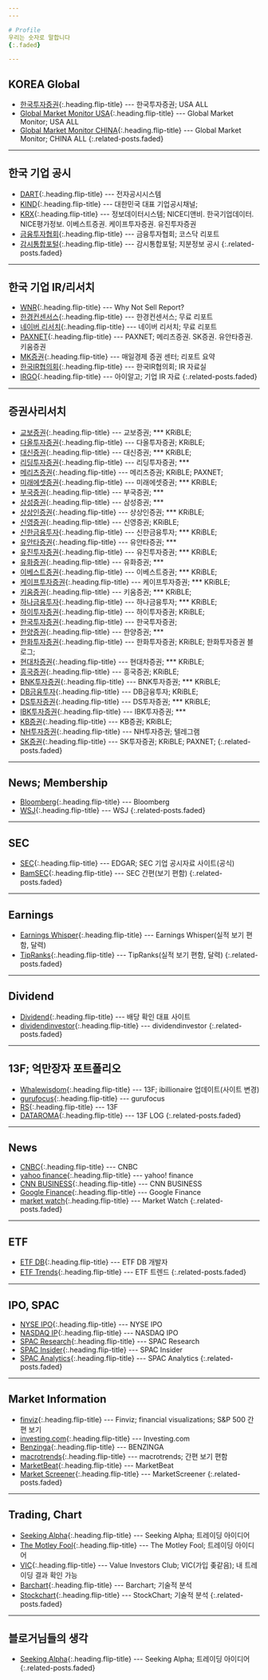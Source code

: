 ```yaml
---
---

# Profile
우리는 숫자로 말합니다
{:.faded}

---
```


## KOREA Global
* [한국투자증권](https://www.truefriend.com/main/bond/research/_static/TF03cc030300.jsp){:.heading.flip-title} --- 한국투자증권; USA ALL
* [Global Market Monitor USA](http://globalmonitor.einfomax.co.kr/sh_usa.html#/2/1){:.heading.flip-title} --- Global Market Monitor; USA ALL
* [Global Market Monitor CHINA](http://globalmonitor.einfomax.co.kr/sh_china.html#/2/1){:.heading.flip-title} --- Global Market Monitor; CHINA ALL
{:.related-posts.faded}

---

## 한국 기업 공시
* [DART](http://dart.fss.or.kr/){:.heading.flip-title} --- 전자공시시스템
* [KIND](https://kind.krx.co.kr/main.do?method=loadInitPage&scrnmode=1){:.heading.flip-title} --- 대한민국 대표 기업공시채널;
* [KRX](http://data.krx.co.kr/contents/MDC/HARD/hardController/MDCHARD001.cmd){:.heading.flip-title} --- 정보데이터시스템; NICE디앤비. 한국기업데이터. NICE평가정보. 이베스트증권. 케이프투자증권. 유진투자증권
* [금융투자협회](https://www.kofia.or.kr/brd/m_48/list.do){:.heading.flip-title} --- 금융투자협회; 코스닥 리포트
* [감시통합포털](https://sims.krx.co.kr/p/Fids0101){:.heading.flip-title} --- 감시통합포털; 지분정보 공시
{:.related-posts.faded}

---

## 한국 기업 IR/리서치
* [WNR](http://www.whynotsellreport.com/){:.heading.flip-title} --- Why Not Sell Report?
* [한경컨센서스](https://markets.hankyung.com/consensus){:.heading.flip-title} --- 한경컨센서스; 무료 리포트
* [네이버 리서치](https://finance.naver.com/research/company_list.nhn){:.heading.flip-title} --- 네이버 리서치; 무료 리포트
* [PAXNET](http://www.paxnet.co.kr/stock/report/report?menuCode=2222){:.heading.flip-title} --- PAXNET; 메리츠증권. SK증권. 유안타증권. 키움증권
* [MK증권](https://vip.mk.co.kr/newSt/news/news_list2.php?sCode=110){:.heading.flip-title} --- 매일경제 증권 센터; 리포트 요약
* [한국IR협의회](https://kind.krx.co.kr/corpgeneral/irschedule.do?method=searchIRScheduleMain&gubun=iRMaterials){:.heading.flip-title} --- 한국IR협의회; IR 자료실
* [IRGO](https://m.irgo.co.kr/){:.heading.flip-title} --- 아이알고; 기업 IR 자료
{:.related-posts.faded}

---

## 증권사리서치
* [교보증권](https://m.iprovest.com/weblogic/ResearchServlet/newReports){:.heading.flip-title} --- 교보증권; *** KRiBLE;
* [다올투자증권](https://www.ktb.co.kr/research/article/common.jspx?rGubun=I01&sctrGubun=I01&web=0){:.heading.flip-title} --- 다올투자증권; KRiBLE;
* [대신증권](http://money2.daishin.co.kr/E5/ResearchCenter/Work/Research_BasicList.aspx?pr_code=4){:.heading.flip-title} --- 대신증권; *** KRiBLE;
* [리딩투자증권](http://www.leading.co.kr/board/EquityResearch/list){:.heading.flip-title} --- 리딩투자증권; ***
* [메리츠증권](https://home.imeritz.com/dalyrpt/InfoMain.do){:.heading.flip-title} --- 메리츠증권; KRiBLE; PAXNET;
* [미래에셋증권](https://securities.miraeasset.com/bbs/board/message/list.do?categoryId=1521){:.heading.flip-title} --- 미래에셋증권; *** KRiBLE;
* [부국증권](http://www.bookook.co.kr/research/research_5_0){:.heading.flip-title} --- 부국증권; ***
* [삼성증권](https://www.samsungpop.com/sscommon/jsp/search_m/research.jsp){:.heading.flip-title} --- 삼성증권; ***
* [상상인증권](https://www.sangsanginib.com/research/enterpriseReport/enterpriseReportView){:.heading.flip-title} --- 상상인증권; *** KRiBLE;
* [신영증권](https://www.shinyoung.com/?page=10026){:.heading.flip-title} --- 신영증권; KRiBLE;
* [신한금융투자](https://open.shinhaninvest.com/phone/investment/3112.jsp){:.heading.flip-title} --- 신한금융투자; *** KRiBLE;
* [유안타증권](https://www.myasset.com/myasset/research/rs_list/rs_list.cmd?cd006=&cd007=RE01&cd008=){:.heading.flip-title} --- 유안타증권; ***
* [유진투자증권](https://www.eugenefn.com/comm/msgList.do){:.heading.flip-title} --- 유진투자증권; *** KRiBLE;
* [유화증권](https://www.yhs.co.kr/yhsBoard/mboard.asp?strBoardID=ya_busi_analysis){:.heading.flip-title} --- 유화증권; ***
* [이베스트증권](https://www.ebestsec.co.kr/){:.heading.flip-title} --- 이베스트증권; *** KRiBLE;
* [케이프투자증권](https://www.capefn.com/index.jsp){:.heading.flip-title} --- 케이프투자증권; *** KRiBLE;
* [키움증권](https://invest.kiwoom.com/inv/main){:.heading.flip-title} --- 키움증권; *** KRiBLE;
* [하나금융투자](https://www.hanaw.com/main/research/research/RC_000000_M.cmd){:.heading.flip-title} --- 하나금융투자; *** KRiBLE;
* [하이투자증권](https://www.hi-ib.com/){:.heading.flip-title} --- 하이투자증권; KRiBLE;
* [한국투자증권](http://openreport.kr/research.jsp?cPage=1&cmd=&pid=){:.heading.flip-title} --- 한국투자증권;
* [한양증권](http://www.hygood.co.kr/board/researchAnalyzeCompany/list){:.heading.flip-title} --- 한양증권; ***
* [한화투자증권](https://www.hanwhawm.com/main/research/main/list.cmd?depth2_id=1002&mode=depth2&viewclass=){:.heading.flip-title} --- 한화투자증권; KRiBLE; 한화투자증권 블로그;
* [현대차증권](https://m.hmsec.com/mobile/research/research01_list.do?Menu_category=6){:.heading.flip-title} --- 현대차증권; *** KRiBLE;
* [흥국증권](http://www.heungkuksec.co.kr/research/company/list.do){:.heading.flip-title} --- 흥국증권; KRiBLE;
* [BNK투자증권](http://www.bnkfn.co.kr/research/analysingCompany.jspx){:.heading.flip-title} --- BNK투자증권; *** KRiBLE;
* [DB금융투자](https://www.db-fi.com/research/research/re_CompanyAll_lst.do){:.heading.flip-title} --- DB금융투자; KRiBLE;
* [DS투자증권](http://www.ds-sec.co.kr/bbs/board.php?bo_table=sub03_02){:.heading.flip-title} --- DS투자증권; *** KRiBLE;
* [IBK투자증권](https://www.ibks.com/index.do){:.heading.flip-title} --- IBK투자증권; ***
* [KB증권](https://www.kbsec.com/go.able?linkcd=m04010010){:.heading.flip-title} --- KB증권; KRiBLE;
* [NH투자증권](https://www.nhqv.com/){:.heading.flip-title} --- NH투자증권; 텔레그램
* [SK증권](https://www.sks.co.kr/main/index.cmd){:.heading.flip-title} --- SK투자증권; KRiBLE; PAXNET;
{:.related-posts.faded}

---

## News; Membership
* [Bloomberg](https://www.bloomberg.com/markets){:.heading.flip-title} --- Bloomberg
* [WSJ](https://www.wsj.com/news/markets){:.heading.flip-title} --- WSJ
{:.related-posts.faded}

---

## SEC
* [SEC](https://www.sec.gov/edgar.shtml){:.heading.flip-title} --- EDGAR; SEC 기업 공시자료 사이트(공식)
* [BamSEC](https://www.bamsec.com/){:.heading.flip-title} --- SEC 간편(보기 편함)
{:.related-posts.faded}

---

## Earnings
* [Earnings Whisper](https://www.earningswhispers.com){:.heading.flip-title} --- Earnings Whisper(실적 보기 편함, 달력)
* [TipRanks](https://www.tipranks.com){:.heading.flip-title} --- TipRanks(실적 보기 편함, 달력)
{:.related-posts.faded}

---

## Dividend
* [Dividend](https://www.dividend.com/){:.heading.flip-title} --- 배당 확인 대표 사이트
* [dividendinvestor](https://www.dividendinvestor.com){:.heading.flip-title} --- dividendinvestor
{:.related-posts.faded}

---

## 13F; 억만장자 포트폴리오
* [Whalewisdom](https://whalewisdom.com/){:.heading.flip-title} --- 13F; ibillionaire 업데이트(사이트 변경)
* [gurufocus](https://www.gurufocus.com){:.heading.flip-title} --- gurufocus
* [RS](http://relationalstocks.com/instshow.php?op=summary&id=1){:.heading.flip-title} --- 13F
* [DATAROMA](https://www.dataroma.com/m/home.php){:.heading.flip-title} --- 13F LOG
{:.related-posts.faded}

---

## News
* [CNBC](https://www.cnbc.com){:.heading.flip-title} --- CNBC
* [yahoo finance](https://finance.yahoo.com/){:.heading.flip-title} --- yahoo! finance
* [CNN BUSINESS](https://edition.cnn.com/business){:.heading.flip-title} --- CNN BUSINESS
* [Google Finance](https://www.google.com/finance){:.heading.flip-title} --- Google Finance
* [market watch](https://www.marketwatch.com/){:.heading.flip-title} --- Market Watch
{:.related-posts.faded}

---

## ETF
* [ETF DB](https://www.etfdb.com){:.heading.flip-title} --- ETF DB 개발자
* [ETF Trends](https://www.etftrends.com){:.heading.flip-title} --- ETF 트렌드
{:.related-posts.faded}

---

## IPO, SPAC
* [NYSE IPO](https://www.nyse.com/ipo-center/filings){:.heading.flip-title} --- NYSE IPO
* [NASDAQ IP](https://www.nasdaq.com/market-activity/ipos){:.heading.flip-title} --- NASDAQ IPO
* [SPAC Research](https://www.spacresearch.com/){:.heading.flip-title} --- SPAC Research  
* [SPAC Insider](https://www.spacinsider.com/){:.heading.flip-title} --- SPAC Insider
* [SPAC Analytics](https://www.spacanalytics.com/){:.heading.flip-title} --- SPAC Analytics
{:.related-posts.faded}

---

## Market Information
* [finviz](https://finviz.com/){:.heading.flip-title} --- Finviz; financial visualizations; S&P 500 간편 보기
* [investing.com](https://www.investing.com){:.heading.flip-title} --- Investing.com
* [Benzinga](https://www.benzinga.com){:.heading.flip-title} --- BENZINGA
* [macrotrends](https://www.macrotrends.net){:.heading.flip-title} --- macrotrends; 간편 보기 편함
* [MarketBeat](https://www.marketbeat.com/stocks){:.heading.flip-title} --- MarketBeat
* [Market Screener](https://www.marketscreener.com){:.heading.flip-title} --- MarketScreener
{:.related-posts.faded}

---

## Trading, Chart
* [Seeking Alpha](https://www.seekingalpha.com){:.heading.flip-title} --- Seeking Alpha; 트레이딩 아이디어
* [The Motley Fool](https://www.fool.com){:.heading.flip-title} --- The Motley Fool; 트레이딩 아이디어
* [VIC](https://www.valueinvestorsclub.com){:.heading.flip-title} --- Value Investors Club; VIC(가입 좆같음); 내 트레이딩 결과 확인 가능
* [Barchart](https://www.barchart.com){:.heading.flip-title} --- Barchart; 기술적 분석
* [Stockchart](https://www.stockcharts.com){:.heading.flip-title} --- StockChart; 기술적 분석
{:.related-posts.faded}

---

## 블로거님들의 생각
* [Seeking Alpha](https://www.seekingalpha.com){:.heading.flip-title} --- Seeking Alpha; 트레이딩 아이디어
{:.related-posts.faded}
